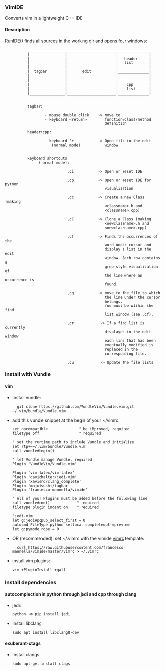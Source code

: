 ### VimIDE

Converts vim in a lightweight C++ IDE

#### Description
RunIDE() finds all sources in the working dir and opens four windows:

               ______________________________________________________
              |                |                      |              |
              |                |                      |   header     |
              |                |                      |   list       |
              |                |                      |              |
              |  tagbar        |       edit           |______________|
              |                |                      |              |
              |                |                      |              |
              |                |                      |    cpp       |
              |                |                      |    list      |
              |________________|______________________|______________|


              tagbar:

                      - mouse double click    -> move to
                      - keyboard <return>        function/class/method
                                                 definition

              header/cpp:

                      - keyboard '+'          -> Open file in the edit
                         (normal mode)           window


              keyboard shortcuts
                   (normal mode):

                                ,ci           -> Open or reset IDE

                                ,cp           -> Open or reset IDE for python
                                                 visualization

                                ,cc           -> Create a new Class (making
                                                 <classname>.h and
                                                 <classname>.cpp)

                                ,cC           -> Clone a Class (making
                                                 <newclassname>.h and
                                                 <newclassname>.cpp)

                                ,cf           -> Finds the occurrences of the
                                                 word under cursor and
                                                 display a list in the edit
                                                 window. Each row contains a
                                                 grep-style visualization of
                                                 the line where an occurrence is
                                                 found.

                                ,cg           -> move to the file to which
                                                 the line under the cursor
                                                 belongs.
                                                 You must be within the find
                                                 list window (see .cf).

                                ,cr            -> If a find list is currently
                                                 displayed in the edit window
                                                 each line that has been
                                                 eventually modified is
                                                 replaced in the
                                                 corresponding file.

                                ,cu            -> Update the file lists







### Install with Vundle

#### vim
* Install vundle:

        git clone https://github.com/VundleVim/Vundle.vim.git ~/.vim/bundle/Vundle.vim

* add this vundle snippet at the begin of your ~/vimrc:


      set nocompatible              " be iMproved, required
      filetype off                  " required

      " set the runtime path to include Vundle and initialize
      set rtp+=~/.vim/bundle/Vundle.vim
      call vundle#begin()

      " let Vundle manage Vundle, required
      Plugin 'VundleVim/Vundle.vim'

      Plugin 'vim-latex/vim-latex'
      Plugin 'davidhalter/jedi-vim'
      Plugin 'xavierd/clang_complete'
      Plugin 'majutsushi/tagbar'
      Plugin 'francesco-mannella/vimide'

      " All of your Plugins must be added before the following line
      call vundle#end()            " required
      filetype plugin indent on    " required

      "jedi-vim
      let g:jedi#popup_select_first = 0
      autocmd FileType python setlocal completeopt-=preview
      let g:pymode_rope = 0





* OR (recommended): set ~/.vimrc with the vimide [vimrc](vimrc) template:

        curl https://raw.githubusercontent.com/francesco-mannella/vimide/master/vimrc > ~/.vimrc
* install vim plugins:

      vim +PluginInstall +qall

### Install dependencies

#### autocomplection in python through jedi and cpp through clang

* jedi:


      python -m pip install jedi

* Install libclang:

      sudo apt install libclang8-dev

#### exuberant-ctags:

* Install clangs

      sudo apt-get install ctags
